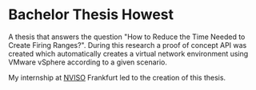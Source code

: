 # Bachelor Thesis Howest

A thesis that answers the question "How to Reduce the Time Needed to Create Firing Ranges?". During this research a proof of concept API was created which automatically creates a virtual network environment using VMware vSphere according to a given scenario.

My internship at [NVISO](https://github.com/NVISOsecurity) Frankfurt led to the creation of this thesis.